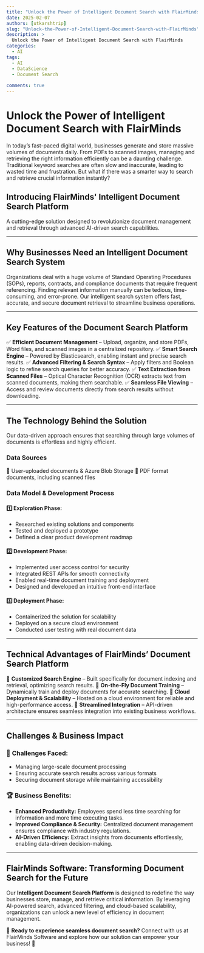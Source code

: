 ```yaml
---
title: "Unlock the Power of Intelligent Document Search with FlairMinds"
date: 2025-02-07
authors: [utkarshtrip]
slug: "Unlock-the-Power-of-Intelligent-Document-Search-with-FlairMinds"
description: >
  Unlock the Power of Intelligent Document Search with FlairMinds
categories:
  - AI
tags:
  - AI
  - DataScience
  - Document Search
  
comments: true
---
```

# Unlock the Power of Intelligent Document Search with FlairMinds

In today’s fast-paced digital world, businesses generate and store massive volumes of documents daily. From PDFs to scanned images, managing and retrieving the right information efficiently can be a daunting challenge. Traditional keyword searches are often slow and inaccurate, leading to wasted time and frustration. But what if there was a smarter way to search and retrieve crucial information instantly?

<!-- more -->

## Introducing FlairMinds' Intelligent Document Search Platform

A cutting-edge solution designed to revolutionize document management and retrieval through advanced AI-driven search capabilities.

---

## Why Businesses Need an Intelligent Document Search System

Organizations deal with a huge volume of Standard Operating Procedures (SOPs), reports, contracts, and compliance documents that require frequent referencing. Finding relevant information manually can be tedious, time-consuming, and error-prone. Our intelligent search system offers fast, accurate, and secure document retrieval to streamline business operations.

---

## Key Features of the Document Search Platform

✅ **Efficient Document Management** – Upload, organize, and store PDFs, Word files, and scanned images in a centralized repository.
✅ **Smart Search Engine** – Powered by Elasticsearch, enabling instant and precise search results.
✅ **Advanced Filtering & Search Syntax** – Apply filters and Boolean logic to refine search queries for better accuracy.
✅ **Text Extraction from Scanned Files** – Optical Character Recognition (OCR) extracts text from scanned documents, making them searchable.
✅ **Seamless File Viewing** – Access and review documents directly from search results without downloading.

---

## The Technology Behind the Solution

Our data-driven approach ensures that searching through large volumes of documents is effortless and highly efficient.

### **Data Sources**
🔹 User-uploaded documents & Azure Blob Storage
🔹 PDF format documents, including scanned files

### **Data Model & Development Process**

#### 1️⃣ Exploration Phase:
- Researched existing solutions and components
- Tested and deployed a prototype
- Defined a clear product development roadmap

#### 2️⃣ Development Phase:
- Implemented user access control for security
- Integrated REST APIs for smooth connectivity
- Enabled real-time document training and deployment
- Designed and developed an intuitive front-end interface

#### 3️⃣ Deployment Phase:
- Containerized the solution for scalability
- Deployed on a secure cloud environment
- Conducted user testing with real document data

---

## Technical Advantages of FlairMinds’ Document Search Platform

🔹 **Customized Search Engine** – Built specifically for document indexing and retrieval, optimizing search results.
🔹 **On-the-Fly Document Training** – Dynamically train and deploy documents for accurate searching.
🔹 **Cloud Deployment & Scalability** – Hosted on a cloud environment for reliable and high-performance access.
🔹 **Streamlined Integration** – API-driven architecture ensures seamless integration into existing business workflows.

---

## Challenges & Business Impact

### 🚧 **Challenges Faced:**
- Managing large-scale document processing
- Ensuring accurate search results across various formats
- Securing document storage while maintaining accessibility

### 🏆 **Business Benefits:**
- **Enhanced Productivity:** Employees spend less time searching for information and more time executing tasks.
- **Improved Compliance & Security:** Centralized document management ensures compliance with industry regulations.
- **AI-Driven Efficiency:** Extract insights from documents effortlessly, enabling data-driven decision-making.

---

## FlairMinds Software: Transforming Document Search for the Future

Our **Intelligent Document Search Platform** is designed to redefine the way businesses store, manage, and retrieve critical information. By leveraging AI-powered search, advanced filtering, and cloud-based scalability, organizations can unlock a new level of efficiency in document management.

📢 **Ready to experience seamless document search?** Connect with us at FlairMinds Software and explore how our solution can empower your business! 🚀

